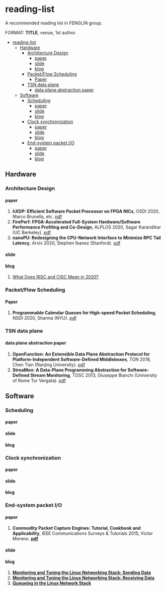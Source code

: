 # reading-list
A recommended reading list in FENGLIN group.

FORMAT: **TITLE**, venue, 1st author.

- [reading-list](#reading-list)
  - [Hardware](#hardware)
    - [Architecture Design](#architecture-design)
      - [paper](#paper)
      - [slide](#slide)
      - [blog](#blog)
    - [Packet/Flow Scheduling](#packetflow-scheduling)
      - [Paper](#paper-1)
    - [TSN data plane](#tsn-data-plane)
      - [data plane abstraction paper](#data-plane-abstraction-paper)
  - [Software](#software)
    - [Scheduling](#scheduling)
      - [paper](#paper-2)
      - [slide](#slide-1)
      - [blog](#blog-1)
    - [Clock synchronization](#clock-synchronization)
      - [paper](#paper-3)
      - [slide](#slide-2)
      - [blog](#blog-2)
    - [End-system packet I/O](#end-system-packet-io)
      - [paper](#paper-4)
      - [slide](#slide-3)
      - [blog](#blog-3)

## Hardware

### Architecture Design

#### paper

1. **hXDP: Efficient Software Packet Processor on FPGA NICs**, OSDI 2020, Marco Brunella, etc. [pdf](https://www.usenix.org/system/files/osdi20-brunella.pdf)
2. **FirePerf: FPGA-Accelerated Full-System Hardware/Software Performance Profiling and Co-Design**, ALPLOS 2020, Sagar Karandikar (UC Berkeley). [pdf](https://people.eecs.berkeley.edu/~alonamid/papers/asplos2020-fireperf.pdf)
3. **nanoPU: Redesigning the CPU-Network Interface to Minimize RPC Tail Latency**, Arxiv 2020, Stephen Ibanez (Stanford). [pdf](https://arxiv.org/pdf/2010.12114.pdf)

#### slide

#### blog

1. [What Does RISC and CISC Mean in 2020?](https://medium.com/swlh/what-does-risc-and-cisc-mean-in-2020-7b4d42c9a9de)

### Packet/Flow Scheduling

#### Paper

1. **Programmable Calendar Queues for High-speed Packet Scheduling**, NSDI 2020, Sharma (NYU). [pdf](https://cs.nyu.edu/~anirudh/calendar_queues.pdf) 

### TSN data plane

#### data plane abstraction paper

1. **OpenFunction: An Extensible Data Plane Abstraction Protocol for Platform-Independent Software-Defined Middleboxes**, TON 2018, Chen Tian (Nanjing University). [pdf](https://cs.nju.edu.cn/tianchen/lunwen/2018/openfunction-tnet.pdf) 
2. **StreaMon: A Data-Plane Programming Abstraction for Software-Defined Stream Monitoring**, TDSC 2013, Giuseppe Bianchi (University of Rome Tor Vergata). [pdf](https://arxiv.org/pdf/1311.2442.pdf) 

## Software
### Scheduling
#### paper
#### slide
#### blog
### Clock synchronization
#### paper
#### slide
#### blog
### End-system packet I/O
#### paper
1. **Commodity Packet Capture Engines: Tutorial, Cookbook and Applicability**, IEEE Communications Surveys & Tutorials 2015, Victor Moreno. [**pdf**](https://ieeexplore.ieee.org/document/7101227)
#### slide
#### blog
1. [**Monitoring and Tuning the Linux Networking Stack: Sending Data**](https://blog.packagecloud.io/eng/2017/02/06/monitoring-tuning-linux-networking-stack-sending-data/)
2. [**Monitoring and Tuning the Linux Networking Stack: Receiving Data**](https://blog.packagecloud.io/eng/2016/06/22/monitoring-tuning-linux-networking-stack-receiving-data/)
3. [**Queueing in the Linux Network Stack**](https://www.coverfire.com/articles/queueing-in-the-linux-network-stack/)

